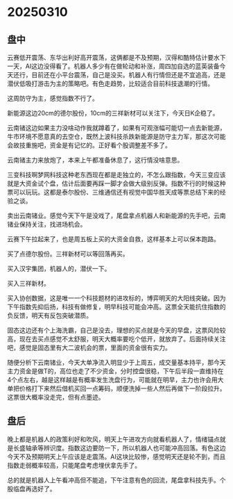 # 20250310

## 盘中

云赛低开震荡、东华出利好高开震荡，这俩都是不及预期，汉得和酷特估计要水下一天，AI这边没得看了。机器人多少有在做轮动和补涨，周四加自选的蓝英装备今天还行，目前还在小平台震荡，自己是没买。机器人有行情但还是不宜追高，还是潜伏低吸打游击为主的策略吧。有色走趋势，比较适合目前科技退潮的行情。

这周防守为主，感觉指数不行了。

新能源这边20cm的德尔股份，10cm的三祥新材可以关注下，今天日K企稳了。

云南锗这边如果主力没啥动作我就蹲着了，如果有可观涨幅可能切一点去新能源，牛市环境不愿意真的去空仓，既然上波科技杀跌新能源是防守主力军，那这次可能会故技重施吧，资金是有记忆的。正好看个股调整差不多了。

云南锗主力来放炮了，本来上午都准备休息了，这行情没啥意思。

三变科技啊梦网科技这种老东西现在都是走独立的，不怎么跟指数，今天三变应该就是大资金试个盘，估计后面要再踩一脚才会做大级别反弹。指数不行的时候这种票可以玩玩。这都是泰尔股份、三维通信还有视觉中国华胜天成等票总结下来的经验之谈。

卖出云南锗业。感觉今天下午是没戏了，尾盘拿点机器人和新能源的先手吧，云南锗业保持关注，找进场机会。

云赛下午拉起来了，也是周五板上买的大资金自救，这样基本上可以保本跑路。

买了点德尔股份。三祥新材可以等回落再买。

买入汉宇集团，机器人的，潜伏一下。

买入三祥新材。

买入协创数据，这是唯一一个科技题材的进攻标的，博弈明天的大阳线突破。因为下午指数先抑后扬，科技有做修复，明早科技可能会冲高。这票全天能抗住指数的负反馈，明天有反包突破潜质。

固态这边还有个上海洗霸，自己是没去，理想的买点就是今天的早盘，这票风险较高，现在去买点感觉不太舒服，明天大概率要吃个低开，就放弃了。后面持续关注吧，感觉是固态里有大二波机会的票，里面的资金很有实力。

随便分析下云南锗业，今天大单净流入明显少于上周五，成交量基本持平，那今天主力资金是做T的，高位也走了不少资金，分时控盘很稳，下午后半段一直维持在4个点左右，越是这样越是有概率发生洗盘行为，可能就在明早，主力也许会用大单把价格打下来然后借机买回一点筹码，顺便洗掉一些人然后再做下一阶段拉升。这票很大概率没走完，但有点墨迹。

## 盘后

晚上都是机器人的政策利好和吹风，明天上午进攻方向就看机器人了，情绪锚点就是长盛轴承等辨识度。指数这边要防一下，所以机器人也可能冲高回落。有色这边今天不及预期明天上午应该是走震荡。AI这块比较惨，感觉明天还是轮不到，而且指数走弱概率较高，只能尾盘考虑埋伏拿先手了。

总的就是机器人上午看冲高但不能追，下午注意有色的回流，尾盘拿科技先手。个股临盘再选好了。
